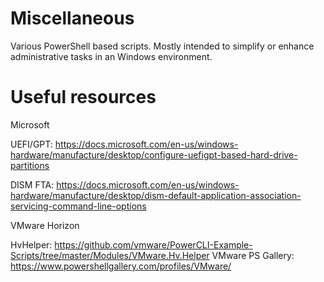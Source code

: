 # Miscellaneous
Various PowerShell based scripts. Mostly intended to simplify or enhance administrative tasks in an Windows environment.

# Useful resources
Microsoft

UEFI/GPT: https://docs.microsoft.com/en-us/windows-hardware/manufacture/desktop/configure-uefigpt-based-hard-drive-partitions

DISM FTA: https://docs.microsoft.com/en-us/windows-hardware/manufacture/desktop/dism-default-application-association-servicing-command-line-options

VMware Horizon

HvHelper: https://github.com/vmware/PowerCLI-Example-Scripts/tree/master/Modules/VMware.Hv.Helper
VMware PS Gallery: https://www.powershellgallery.com/profiles/VMware/
